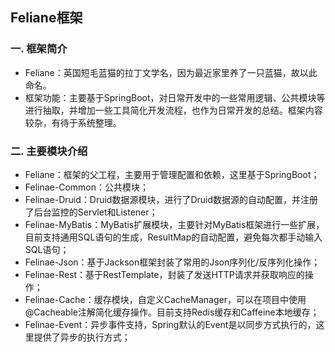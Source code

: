 ## 					Feliane框架

### 一. 框架简介

- Feliane：英国短毛蓝猫的拉丁文学名，因为最近家里养了一只蓝猫，故以此命名。
- 框架功能：主要基于SpringBoot，对日常开发中的一些常用逻辑、公共模块等进行抽取，并增加一些工具简化开发流程，也作为日常开发的总结。框架内容较杂，有待于系统整理。



### 二. 主要模块介绍

- Feliane：框架的父工程，主要用于管理配置和依赖，这里基于SpringBoot；
- Felinae-Common：公共模块；
- Felinae-Druid：Druid数据源模块，进行了Druid数据源的自动配置，并注册了后台监控的Servlet和Listener；
- Felinae-MyBatis：MyBatis扩展模块，主要针对MyBatis框架进行一些扩展，目前支持通用SQL语句的生成，ResultMap的自动配置，避免每次都手动输入SQL语句；
- Felinae-Json：基于Jackson框架封装了常用的Json序列化/反序列化操作；
- Felinae-Rest：基于RestTemplate，封装了发送HTTP请求并获取响应的操作；
- Felinae-Cache：缓存模块，自定义CacheManager，可以在项目中使用@Cacheable注解简化缓存操作。目前支持Redis缓存和Caffeine本地缓存；
- Felinae-Event：异步事件支持，Spring默认的Event是以同步方式执行的，这里提供了异步的执行方式；
